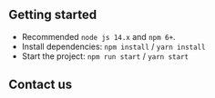 ## Getting started

- Recommended `node js 14.x` and `npm 6+`. 
- Install dependencies: `npm install` / `yarn install`
- Start the project: `npm run start` / `yarn start`
## Contact us


